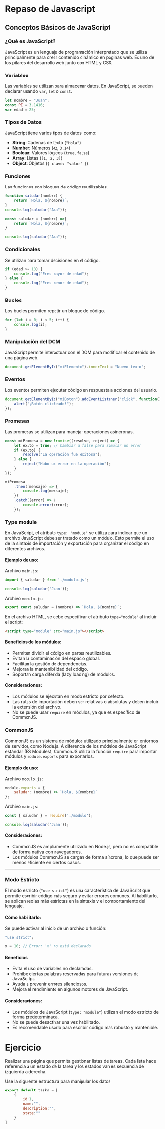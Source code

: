 # Repaso de Javascript

## Conceptos Básicos de JavaScript

### ¿Qué es JavaScript?
JavaScript es un lenguaje de programación interpretado que se utiliza principalmente para crear contenido dinámico en páginas web. Es uno de los pilares del desarrollo web junto con HTML y CSS.

### Variables
Las variables se utilizan para almacenar datos. En JavaScript, se pueden declarar usando `var`, `let` o `const`.

```javascript
let nombre = "Juan";
const PI = 3.1416;
var edad = 25;
```

### Tipos de Datos
JavaScript tiene varios tipos de datos, como:
- **String**: Cadenas de texto (`"Hola"`)
- **Number**: Números (`42`, `3.14`)
- **Boolean**: Valores lógicos (`true`, `false`)
- **Array**: Listas (`[1, 2, 3]`)
- **Object**: Objetos (`{ clave: "valor" }`)

### Funciones
Las funciones son bloques de código reutilizables.

```javascript
function saludar(nombre) {
    return `Hola, ${nombre}`;
}
console.log(saludar("Ana"));

const saludar = (nombre) =>{
    return `Hola, ${nombre}`;
}

console.log(saludar("Ana"));
```

### Condicionales
Se utilizan para tomar decisiones en el código.

```javascript
if (edad >= 18) {
    console.log("Eres mayor de edad");
} else {
    console.log("Eres menor de edad");
}
```

### Bucles
Los bucles permiten repetir un bloque de código.

```javascript
for (let i = 0; i < 5; i++) {
    console.log(i);
}
```

### Manipulación del DOM
JavaScript permite interactuar con el DOM para modificar el contenido de una página web.

```javascript
document.getElementById("miElemento").innerText = "Nuevo texto";
```

### Eventos
Los eventos permiten ejecutar código en respuesta a acciones del usuario.

```javascript
document.getElementById("miBoton").addEventListener("click", function() {
    alert("¡Botón clickeado!");
});
```

### Promesas
Las promesas se utilizan para manejar operaciones asíncronas.

```javascript
const miPromesa = new Promise((resolve, reject) => {
    let exito = true; // Cambiar a false para simular un error
    if (exito) {
        resolve("La operación fue exitosa");
    } else {
        reject("Hubo un error en la operación");
    }
});

miPromesa
    .then((mensaje) => {
        console.log(mensaje);
    })
    .catch((error) => {
        console.error(error);
    });

```

### Type module

En JavaScript, el atributo `type: "module"` se utiliza para indicar que un archivo JavaScript debe ser tratado como un módulo. Esto permite el uso de la sintaxis de importación y exportación para organizar el código en diferentes archivos.

#### Ejemplo de uso:

Archivo `main.js`:
```javascript
import { saludar } from './modulo.js';

console.log(saludar('Juan'));
```

Archivo `modulo.js`:
```javascript
export const saludar = (nombre) => `Hola, ${nombre}`;
```

En el archivo HTML, se debe especificar el atributo `type="module"` al incluir el script:

```html
<script type="module" src="main.js"></script>
```

#### Beneficios de los módulos:
- Permiten dividir el código en partes reutilizables.
- Evitan la contaminación del espacio global.
- Facilitan la gestión de dependencias.
- Mejoran la mantenibilidad del código.
- Soportan carga diferida (lazy loading) de módulos.

#### Consideraciones:
- Los módulos se ejecutan en modo estricto por defecto.
- Las rutas de importación deben ser relativas o absolutas y deben incluir la extensión del archivo.
- No se puede usar `require` en módulos, ya que es específico de CommonJS.

### CommonJS

CommonJS es un sistema de módulos utilizado principalmente en entornos de servidor, como Node.js. A diferencia de los módulos de JavaScript estándar (ES Modules), CommonJS utiliza la función `require` para importar módulos y `module.exports` para exportarlos.

#### Ejemplo de uso:

Archivo `modulo.js`:
```javascript
module.exports = {
    saludar: (nombre) => `Hola, ${nombre}`
};
```

Archivo `main.js`:
```javascript
const { saludar } = require('./modulo');

console.log(saludar('Juan'));
```

#### Consideraciones:
- CommonJS es ampliamente utilizado en Node.js, pero no es compatible de forma nativa con navegadores.
- Los módulos CommonJS se cargan de forma síncrona, lo que puede ser menos eficiente en ciertos casos.

---

### Modo Estricto

El modo estricto (`"use strict"`) es una característica de JavaScript que permite escribir código más seguro y evitar errores comunes. Al habilitarlo, se aplican reglas más estrictas en la sintaxis y el comportamiento del lenguaje.

#### Cómo habilitarlo:
Se puede activar al inicio de un archivo o función:

```javascript
"use strict";

x = 10; // Error: 'x' no está declarado
```

#### Beneficios:
- Evita el uso de variables no declaradas.
- Prohíbe ciertas palabras reservadas para futuras versiones de JavaScript.
- Ayuda a prevenir errores silenciosos.
- Mejora el rendimiento en algunos motores de JavaScript.

#### Consideraciones:
- Los módulos de JavaScript (`type: "module"`) utilizan el modo estricto de forma predeterminada.
- No se puede desactivar una vez habilitado.
- Es recomendable usarlo para escribir código más robusto y mantenible.


# Ejercicio

Realizar una página que permita gestionar listas de tareas. Cada lista hace referencia a un estado de la tarea y los estados van es secuencia de izquierda a derecha.

Use la siguiente estructura para manipular los datos

```js
export default tasks = [
    {
        id:1,
        name:"",
        description:"",
        state:""
    }    
]
```



